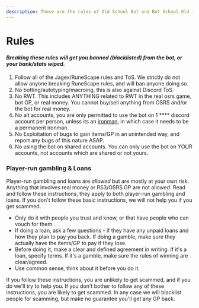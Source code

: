 ```yaml
---
description: These are the rules of Old School Bot and Bot School Old (BSO)
---
```


# Rules

#### _Breaking these rules will get you banned (blacklisted) from the bot, or your bank/stats wiped._

1. Follow all of the Jagex/RuneScape rules and ToS. We strictly do not allow anyone breaking RuneScape rules, and will ban anyone doing so.
2. No botting/autotyping/macroing, this is also against Discord ToS.
3. No RWT. This includes ANYTHING related to RWT in the real osrs game, bot GP, or real money. You cannot buy/sell anything from OSRS and/or the bot for real money.
4. No alt accounts, you are only permitted to use the bot on 1 **** discord account per person, unless its an [ironman](ironman-mode.md), in which case it needs to be a permanent ironman.
5. No Exploitation of bugs to gain items/GP in an unintended way, and report any bugs of this nature ASAP.
6. No using the bot on shared accounts. You can only use the bot on YOUR accounts, not accounts which are shared or not yours.



### Player-run gambling & Loans

Player-run gambling and loans are _allowed_ but are mostly at your own risk. Anything that involves real money or RS3/OSRS GP are not allowed. Read and follow these instructions, they apply to both player-run gambling and loans. If you don't follow these basic instructions, we will not help you if you get scammed.

* Only do it with people you trust and know, or that have people who can vouch for them.
* If doing a loan, ask a few questions - if they have any unpaid loans and how they plan to pay you back. If doing a gamble, make sure they actually have the items/GP to pay if they lose.
* Before doing it, make a clear and defined agreement in writing. If it's a loan, specify terms. If it's a gamble, make sure the rules of winning are clear/agreed.
* Use common sense, think about it before you do it.

If you follow these instructions, you are unlikely to get scammed, and if you do we'll try to help you. If you don't bother to follow any of these instructions, you are likely to get scammed. In any case we will blacklist people for scamming, but make no guarantee you'll get any GP back.
